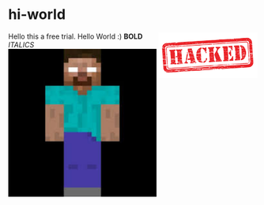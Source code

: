 # hi-world
Hello this a free trial. Hello World :)
<img align="right" src="https://github.com/Onyxed/hi-world/blob/master/images.png" width=200>
**BOLD**
*ITALICS*
<img align="left" src="https://github.com/Onyxed/hi-world/blob/master/asd.jpg" width=300>
